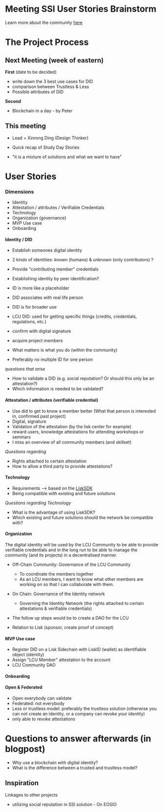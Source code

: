 
# Meeting SSI User Stories Brainstorm
Learn more about the community [here](https://www.liskcenter.io/community/)

# The Project Process

## Next Meeting (week of eastern)

**First** (date to be decided)
- write down the 3 best use cases for DID
- comparison between Trustless & Less 
- Possible attributes of DID

**Second**
- Blockchain in a day - by Peter

## This meeting
* Lead = Xinrong Ding (Design Thinker) 

* Quick recap of Study Day Stories
* "it is a mixture of solutions and what we want to have"

# User Stories
### Dimensions 
* Identity 
* Attestation / attributes / Verifiable Credentials
* Technology
* Organization (governance)
* MVP Use case
* Onboarding

#### Identity / DID
- Establish someones digital identity 
- 2 kinds of identities: known (humans) & unknown (only contributors) ?
- Provide "contributing member" credentials

- Establishing identity by peer identification?
- ID is more like a placeholder
- DID associates with real life person

- DID is for broader use
- LCU DID: used for getting specific things (credits, credentials, regulations, etc.)
- confirm with digital signature
- acquire project members
- What matters is what you do (within the community)
- Preferably no multiple ID for one person

*questions that arise*
- How to validate a DID (e.g. social reputation? Or should this only be an attestation?) 
- Which information is needed to be validated?

#### Attestation / attributes (verifiable credential)
- Use did to get to know a member better (What that person is interested in, confirmed past project)
- Digital, signature
- Validation of the attestation (by the lisk center for example)
- reward users, knowledge attestations for attending workshops or seminars
- I miss an overview of all community members (and skillset)

*Questions regarding*
- Rights attached to certain attestation
- How to allow a third party to provide attestations?

#### Technology
- Requirements --> based on the [LiskSDK](lisk.io)
- Being compatible with existing and future solutions 

*Questions regarding Technology*
- What is the advantage of using LiskSDK?
- Which existing and future solutions should the network be compatible with?

#### Organization
The digital identity will be used by the LCU Community to be able to provide verifiable credentials and in the long run to be able to manage the community (and its projects) in a decentralised manner. 

- Off-Chain Community: Governance of the LCU Community
  - To coordinate the members together
  - As an LCU members, I want to know what other members are working on so that I can collaborate with them.

- On Chain: Governance of the Identity network 
  - Governing the Identity Network (the rights attached to certain attestations & verifiable credentials)

- The follow up steps would be to create a DAO for the LCU 
- Relation to Lisk (sponsor, create proof of concept)

#### MVP Use case
- Register DID on a Lisk Sidechain with LiskID (wallet) as identifiable object (identity)
- Assign "LCU Member" attestation to the account
- LCU Community DAO

#### Onboarding

#### Open & Federated 
- Open everybody can validate 
- Federated: not everybody 
- Less or trustless model: preferably the trustless solution (otherwise you can not create an identity, or a company can revoke your identity)
- only able to revoke attestations


# Questions to answer afterwards (in blogpost)
- Why use a blockchain with digital identity? 
- What is the difference between a trusted and trustless model?

## Inspiration
Linkages to other projects
- utilizing social reputation in SSI solution - On EOSIO




